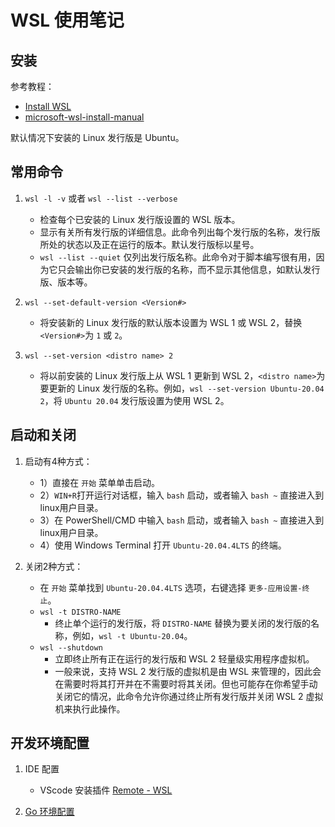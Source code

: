 # WSL 使用笔记

## 安装

参考教程：

- [Install WSL](https://docs.microsoft.com/en-us/windows/wsl/install#update-to-wsl-2)
- [microsoft-wsl-install-manual](https://docs.microsoft.com/en-us/windows/wsl/install-manual#step-6---install-your-linux-distribution-of-choice)

默认情况下安装的 Linux 发行版是 Ubuntu。

## 常用命令

1. `wsl -l -v` 或者 `wsl --list --verbose`

    - 检查每个已安装的 Linux 发行版设置的 WSL 版本。
    - 显示有关所有发行版的详细信息。此命令列出每个发行版的名称，发行版所处的状态以及正在运行的版本。默认发行版标以星号。
    - `wsl --list --quiet`
    仅列出发行版名称。此命令对于脚本编写很有用，因为它只会输出你已安装的发行版的名称，而不显示其他信息，如默认发行版、版本等。

2. `wsl --set-default-version <Version#>`

    - 将安装新的 Linux 发行版的默认版本设置为 WSL 1 或 WSL 2，替换`<Version#>`为 `1` 或 `2`。

3. `wsl --set-version <distro name> 2`

    - 将以前安装的 Linux 发行版上从 WSL 1 更新到 WSL 2，`<distro name>`为要更新的 Linux 发行版的名称。例如，`wsl --set-version Ubuntu-20.04 2`，将 `Ubuntu 20.04` 发行版设置为使用 WSL 2。

## 启动和关闭

1. 启动有4种方式：

    - 1）直接在 `开始` 菜单单击启动。
    - 2）`WIN+R`打开运行对话框，输入 `bash` 启动，或者输入 `bash ~` 直接进入到linux用户目录。
    - 3）在 PowerShell/CMD 中输入 `bash` 启动，或者输入 `bash ~` 直接进入到linux用户目录。
    - 4）使用 Windows Terminal 打开 `Ubuntu-20.04.4LTS` 的终端。

2. 关闭2种方式：

    - 在 `开始` 菜单找到 `Ubuntu-20.04.4LTS` 选项，右键选择 `更多-应用设置-终止`。
    - `wsl -t DISTRO-NAME`
      - 终止单个运行的发行版，将 `DISTRO-NAME` 替换为要关闭的发行版的名称，例如，`wsl -t Ubuntu-20.04`。
    - `wsl --shutdown`
      - 立即终止所有正在运行的发行版和 WSL 2 轻量级实用程序虚拟机。
      - 一般来说，支持 WSL 2 发行版的虚拟机是由 WSL 来管理的，因此会在需要时将其打开并在不需要时将其关闭。但也可能存在你希望手动关闭它的情况，此命令允许你通过终止所有发行版并关闭 WSL 2 虚拟机来执行此操作。

## 开发环境配置

1. IDE 配置

    - VScode 安装插件 [Remote - WSL](https://marketplace.visualstudio.com/items?itemName=ms-vscode-remote.remote-wsl)

2. [Go 环境配置](https://github.com/Harderboy/Go-Notes/blob/main/Go%20%E5%BC%80%E5%8F%91%E7%8E%AF%E5%A2%83%E9%85%8D%E7%BD%AE.md)
